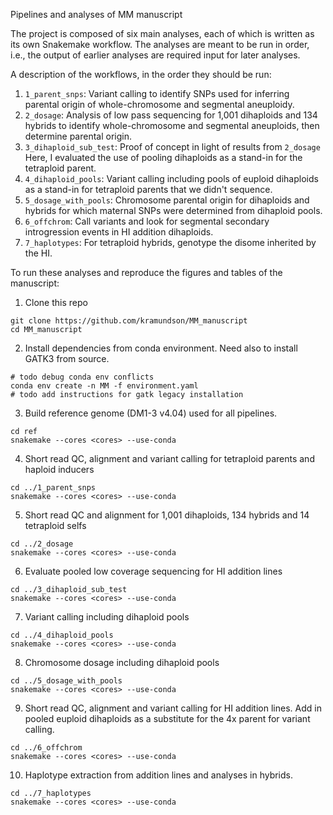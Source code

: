 Pipelines and analyses of MM manuscript

The project is composed of six main analyses, each of which is written as its own
Snakemake workflow. The analyses are meant to be run in order, i.e., the output of earlier
analyses are required input for later analyses.

A description of the workflows, in the order they should be run:

1. ```1_parent_snps```: Variant calling to identify SNPs used for inferring parental
   origin of whole-chromosome and segmental aneuploidy.
2. ```2_dosage```: Analysis of low pass sequencing for 1,001 dihaploids and 134 hybrids to
   identify whole-chromosome and segmental aneuploids, then determine parental origin.
3. ```3_dihaploid_sub_test```: Proof of concept in light of results from ```2_dosage```
   Here, I evaluated the use of pooling dihaploids as a stand-in for the tetraploid parent.
4. ```4_dihaploid_pools```: Variant calling including pools of euploid dihaploids as a
   stand-in for tetraploid parents that we didn't sequence.
5. ```5_dosage_with_pools```: Chromosome parental origin for dihaploids and hybrids for
   which maternal SNPs were determined from dihaploid pools.
6. ```6_offchrom```: Call variants and look for segmental secondary introgression events
   in HI addition dihaploids.
7. ```7_haplotypes```: For tetraploid hybrids, genotype the disome inherited by the HI.

To run these analyses and reproduce the figures and tables of the manuscript:

1. Clone this repo

```
git clone https://github.com/kramundson/MM_manuscript
cd MM_manuscript
```

2. Install dependencies from conda environment. Need also to install GATK3 from source.

```
# todo debug conda env conflicts
conda env create -n MM -f environment.yaml
# todo add instructions for gatk legacy installation
```

3. Build reference genome (DM1-3 v4.04) used for all pipelines.

```
cd ref
snakemake --cores <cores> --use-conda
```

4. Short read QC, alignment and variant calling for tetraploid parents and haploid inducers

```
cd ../1_parent_snps
snakemake --cores <cores> --use-conda
```

5. Short read QC and alignment for 1,001 dihaploids, 134 hybrids and 14 tetraploid selfs

```
cd ../2_dosage
snakemake --cores <cores> --use-conda
```

6. Evaluate pooled low coverage sequencing for HI addition lines

```
cd ../3_dihaploid_sub_test
snakemake --cores <cores> --use-conda
```

7. Variant calling including dihaploid pools

```
cd ../4_dihaploid_pools
snakemake --cores <cores> --use-conda
```

8. Chromosome dosage including dihaploid pools

```
cd ../5_dosage_with_pools
snakemake --cores <cores> --use-conda
```

9. Short read QC, alignment and variant calling for HI addition lines. Add in pooled 
   euploid dihaploids as a substitute for the 4x parent for variant calling.

```
cd ../6_offchrom
snakemake --cores <cores> --use-conda
```

10. Haplotype extraction from addition lines and analyses in hybrids.

```
cd ../7_haplotypes
snakemake --cores <cores> --use-conda
```
